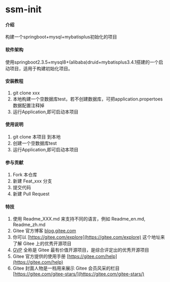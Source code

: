 # ssm-init

#### 介绍
构建一个springboot+mysql+mybatisplus初始化的项目

#### 软件架构
使用springboot2.3.5+mysql8+(alibaba)druid+mybatisplus3.4.1搭建的一个启动项目，适用于构建初始化项目。


#### 安装教程

1.  git clone xxx
2.  本地构建一个空数据库test，若不创建数据库，可把application.propertoes数据配置注释掉
3.  运行Application,即可启动本项目

#### 使用说明

1.  git clone 本项目 到本地
2.  创建一个空数据库test
3.  运行Application,即可启动本项目

#### 参与贡献

1.  Fork 本仓库
2.  新建 Feat_xxx 分支
3.  提交代码
4.  新建 Pull Request


#### 特技

1.  使用 Readme\_XXX.md 来支持不同的语言，例如 Readme\_en.md, Readme\_zh.md
2.  Gitee 官方博客 [blog.gitee.com](https://blog.gitee.com)
3.  你可以 [https://gitee.com/explore](https://gitee.com/explore) 这个地址来了解 Gitee 上的优秀开源项目
4.  [GVP](https://gitee.com/gvp) 全称是 Gitee 最有价值开源项目，是综合评定出的优秀开源项目
5.  Gitee 官方提供的使用手册 [https://gitee.com/help](https://gitee.com/help)
6.  Gitee 封面人物是一档用来展示 Gitee 会员风采的栏目 [https://gitee.com/gitee-stars/](https://gitee.com/gitee-stars/)
